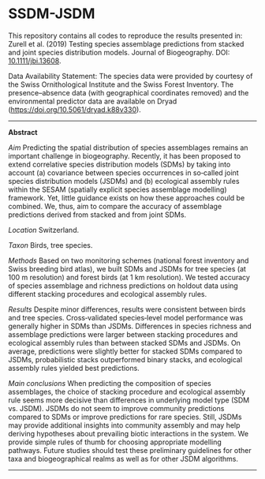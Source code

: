 # SSDM-JSDM
This repository contains all codes to reproduce the results presented in: 
Zurell et al. (2019) Testing species assemblage predictions from stacked and joint species distribution models. Journal of Biogeography. DOI: [10.1111/jbi.13608](https://doi.org/10.1111/jbi.13608).

Data Availability Statement: The species data were provided by courtesy of the Swiss Ornithological Institute and the Swiss Forest Inventory. The presence–absence data (with geographical coordinates removed) and the environmental predictor data are available on Dryad (https://doi.org/10.5061/dryad.k88v330). 

-------------------
**Abstract**

*Aim*
Predicting the spatial distribution of species assemblages remains an important challenge in biogeography. Recently, it has been proposed to extend correlative species distribution models (SDMs) by taking into account (a) covariance between species occurrences in so‐called joint species distribution models (JSDMs) and (b) ecological assembly rules within the SESAM (spatially explicit species assemblage modelling) framework. Yet, little guidance exists on how these approaches could be combined. We, thus, aim to compare the accuracy of assemblage predictions derived from stacked and from joint SDMs.

*Location*
Switzerland.

*Taxon*
Birds, tree species.

*Methods*
Based on two monitoring schemes (national forest inventory and Swiss breeding bird atlas), we built SDMs and JSDMs for tree species (at 100 m resolution) and forest birds (at 1 km resolution). We tested accuracy of species assemblage and richness predictions on holdout data using different stacking procedures and ecological assembly rules.

*Results*
Despite minor differences, results were consistent between birds and tree species. Cross‐validated species‐level model performance was generally higher in SDMs than JSDMs. Differences in species richness and assemblage predictions were larger between stacking procedures and ecological assembly rules than between stacked SDMs and JSDMs. On average, predictions were slightly better for stacked SDMs compared to JSDMs, probabilistic stacks outperformed binary stacks, and ecological assembly rules yielded best predictions.

*Main conclusions*
When predicting the composition of species assemblages, the choice of stacking procedure and ecological assembly rule seems more decisive than differences in underlying model type (SDM vs. JSDM). JSDMs do not seem to improve community predictions compared to SDMs or improve predictions for rare species. Still, JSDMs may provide additional insights into community assembly and may help deriving hypotheses about prevailing biotic interactions in the system. We provide simple rules of thumb for choosing appropriate modelling pathways. Future studies should test these preliminary guidelines for other taxa and biogeographical realms as well as for other JSDM algorithms.

-------------------
